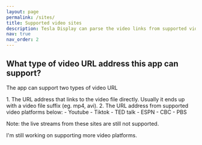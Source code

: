 ```yaml
---
layout: page
permalink: /sites/
title: Supported video sites
description: Tesla Display can parse the video links from supported video sites, eg. Youtube, Tiktok.
nav: true
nav_order: 2
---
```

<!-- _pages/sites.md -->
## What type of video URL address this app can support?
<p name="video_url" id="video_url">The app can support two types of video URL</p>
1. The URL address that links to the video file directly. Usually it ends up with a video file suffix (eg. mp4, avi).
2. The URL address from supported video platforms below:
  - Youtube
  - Tiktok
  - TED talk
  - ESPN
  - CBC
  - PBS

<p>Note: the live streams from these sites are still not supported.</p>
<p>I'm still working on supporting more video platforms.</p>
